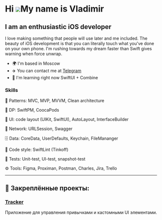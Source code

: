 Hi ![](https://user-images.githubusercontent.com/18350557/176309783-0785949b-9127-417c-8b55-ab5a4333674e.gif)My name is Vladimir
================================================================================================================================

I am an enthusiastic iOS developer
----------------------------------

I love making something that people will use later and me included. The beauty of iOS development is that you can literally touch what you've done on your own phone. I'm rushing towards my dream faster than Swift gives warning when force unwrap.

* 🌍  I'm based in Moscow
* ✈️  You can contact me at [Telegram](https://t.me/berleedimma)
* 🧠  I'm learning right now SwiftUI + Combine

### Skills

🥇 Patterns: MVC, MVP, MVVM, Clean architecture

💫 DP: SwiftPM, CoocaPods

📱 UI: code layout (UIKit, SwiftUI), AutoLayout, InterfaceBuilder

🚀 Network: URLSession, Swagger

🗄 Data: CoreData, UserDefaults, Keychain, FileMananger

🧐 Code style: SwiftLint (Tinkoff)

🌟 Tests: Unit-test, UI-test, snapshot-test

⚙️ Tools: Figma, Proximan, Postman, Charles, Jira, Trello

---

## 📌 Закреплённые проекты:
### [Tracker](https://github.com/NiykeeMoore/Tracker)  
Приложение для управления привычками и кастомными UI элементами.

